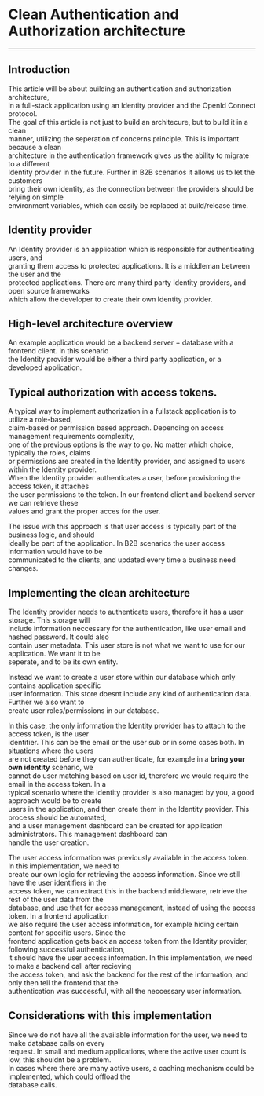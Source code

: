 # Clean Authentication and Authorization architecture

---

## Introduction

This article will be about building an authentication and authorization architecture,  
in a full-stack application using an Identity provider and the OpenId Connect protocol.  
The goal of this article is not just to build an architecure, but to build it in a clean  
manner, utilizing the seperation of concerns principle. This is important because a clean  
architecture in the authentication framework gives us the ability to migrate to a different  
Identity provider in the future. Further in B2B scenarios it allows us to let the customers  
bring their own identity, as the connection between the providers should be relying on simple  
environment variables, which can easily be replaced at build/release time.

## Identity provider

An Identity provider is an application which is responsible for authenticating users, and  
granting them access to protected applications. It is a middleman between the user and the  
protected applications. There are many third party Identity providers, and open source frameworks  
which allow the developer to create their own Identity provider.

## High-level architecture overview

An example application would be a backend server + database with a frontend client. In this scenario  
the Identity provider would be either a third party application, or a developed application.

## Typical authorization with access tokens.

A typical way to implement authorization in a fullstack application is to utilize a role-based,  
claim-based or permission based approach. Depending on access management requirements complexity,  
one of the previous options is the way to go. No matter which choice, typically the roles, claims  
or permissions are created in the Identity provider, and assigned to users within the Identity provider.  
When the Identity provider authenticates a user, before provisioning the access token, it attaches  
the user permissions to the token. In our frontend client and backend server we can retrieve these  
values and grant the proper acces for the user.

The issue with this approach is that user access is typically part of the business logic, and should  
ideally be part of the application. In B2B scenarios the user access information would have to be  
communicated to the clients, and updated every time a business need changes.

## Implementing the clean architecture

The Identity provider needs to authenticate users, therefore it has a user storage. This storage will  
include information neccessary for the authentication, like user email and hashed password. It could also  
contain user metadata. This user store is not what we want to use for our application. We want it to be  
seperate, and to be its own entity.

Instead we want to create a user store within our database which only contains application specific  
user information. This store doesnt include any kind of authentication data. Further we also want to  
create user roles/permissions in our database.

In this case, the only information the Identity provider has to attach to the access token, is the user  
identifier. This can be the email or the user sub or in some cases both. In situations where the users  
are not created before they can authenticate, for example in a **bring your own identity** scenario, we  
cannot do user matching based on user id, therefore we would require the email in the access token. In a  
typical scenario where the Identity provider is also managed by you, a good approach would be to create  
users in the application, and then create them in the Identity provider. This process should be automated,  
and a user management dashboard can be created for application administrators. This management dashboard can  
handle the user creation.

The user access information was previously available in the access token. In this implementation, we need to  
create our own logic for retrieving the access information. Since we still have the user identifiers in the  
access token, we can extract this in the backend middleware, retrieve the rest of the user data from the  
database, and use that for access management, instead of using the access token. In a frontend application  
we also require the user access information, for example hiding certain content for specific users. Since the  
frontend application gets back an access token from the Identity provider, following successful authentication,  
it should have the user access information. In this implementation, we need to make a backend call after recieving  
the access token, and ask the backend for the rest of the information, and only then tell the frontend that the  
authentication was successful, with all the neccessary user information.

## Considerations with this implementation

Since we do not have all the available information for the user, we need to make database calls on every  
request. In small and medium applications, where the active user count is low, this shouldnt be a problem.  
In cases where there are many active users, a caching mechanism could be implemented, which could offload the  
database calls.
